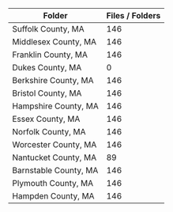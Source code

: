 | Folder                |   Files / Folders |
|-----------------------|-------------------|
| Suffolk County, MA    |               146 |
| Middlesex County, MA  |               146 |
| Franklin County, MA   |               146 |
| Dukes County, MA      |                 0 |
| Berkshire County, MA  |               146 |
| Bristol County, MA    |               146 |
| Hampshire County, MA  |               146 |
| Essex County, MA      |               146 |
| Norfolk County, MA    |               146 |
| Worcester County, MA  |               146 |
| Nantucket County, MA  |                89 |
| Barnstable County, MA |               146 |
| Plymouth County, MA   |               146 |
| Hampden County, MA    |               146 |